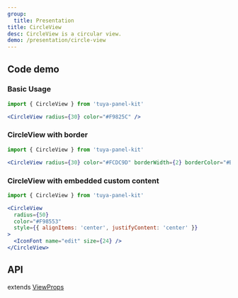 ```yaml
---
group:
  title: Presentation
title: CircleView
desc: CircleView is a circular view.
demo: /presentation/circle-view
---
```


## Code demo

### Basic Usage

```jsx
import { CircleView } from 'tuya-panel-kit'

<CircleView radius={30} color="#F9825C" />
```

### CircleView with border

```jsx
import { CircleView } from 'tuya-panel-kit'

<CircleView radius={30} color="#FCDC9D" borderWidth={2} borderColor="#B8B8B8" />
```

### CircleView with embedded custom content

```jsx
import { CircleView } from 'tuya-panel-kit'

<CircleView
  radius={50}
  color="#F98553"
  style={{ alignItems: 'center', justifyContent: 'center' }}
>
  <IconFont name="edit" size={24} />
</CircleView>
```

## API

extends [ViewProps](https://reactnative.dev/docs/view#props)

<API name="CircleViewProps" />
